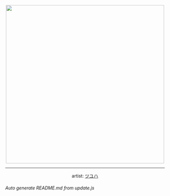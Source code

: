 
<p align="center">
  <img width="500" src="https://nekos.best/api/v2/neko/0686.png">
  <hr/>
  <center>
    artist: <a href="https://www.pixiv.net/en/artworks/98258625">ツユハ</a>
  </center>
</p>


###### Auto generate README.md from update.js

